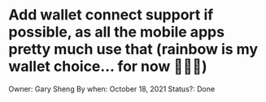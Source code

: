 # Add wallet connect support if possible, as all the mobile apps pretty much use that (rainbow is my wallet choice… for now 👀👀👀)

Owner: Gary Sheng
By when: October 18, 2021
Status?: Done